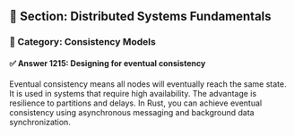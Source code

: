 ## 📘 Section: Distributed Systems Fundamentals  
### 🔹 Category: Consistency Models  
#### ✅ Answer 1215: Designing for eventual consistency

Eventual consistency means all nodes will eventually reach the same state. It is used in systems that require high availability. The advantage is resilience to partitions and delays. In Rust, you can achieve eventual consistency using asynchronous messaging and background data synchronization.
